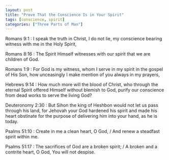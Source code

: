 ```yaml
---
layout: post
title: "Prove That the Conscience Is in Your Spirit"
tags: [conscience, spirit]
categories: ["Three Parts of Man"]
---
```


Romans 9:1
: I speak the truth in Christ, I do not lie, my conscience bearing witness with me in the Holy Spirit,

Romans 8:16
: The Spirit Himself witnesses with our spirit that we are children of God.

Romans 1:9
: For God is my witness, whom I serve in my spirit in the gospel of His Son, how unceasingly I make mention of you always in my prayers,

Hebrews 9:14
: How much more will the blood of Christ, who through the eternal Spirit offered Himself without blemish to God, purify our conscience from dead works to serve the living God?

Deuteronomy 2:30
: But Sihon the king of Heshbon would not let us pass through his land, for Jehovah your God hardened his spirit and made his heart obstinate for the purpose of delivering him into your hand, as he is today.

Psalms 51:10
: Create in me a clean heart, O God, / And renew a steadfast spirit within me.

Psalms 51:17
: The sacrifices of God are a broken spirit; / A broken and a contrite heart, O God, You will not despise.
